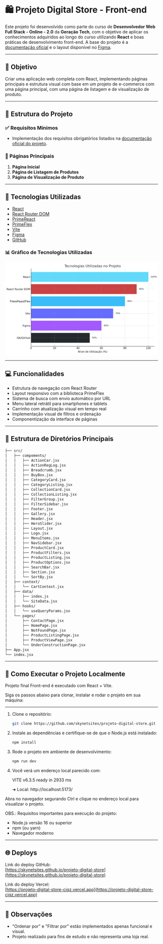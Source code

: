 # 🛍️ Projeto Digital Store - Front-end

Este projeto foi desenvolvido como parte do curso de **Desenvolvedor Web Full Stack - Online - 2.0** da **Geração Tech**, com o objetivo de aplicar os conhecimentos adquiridos ao longo do curso utilizando **React** e boas práticas de desenvolvimento front-end. A base do projeto é a [documentação oficial](https://github.com/digitalcollegebr/projeto-digital-store) e o layout disponível no [Figma](https://www.figma.com/design/cfb4F7ZXMFQmvmTn3PKI4z/DRIP-STORE---DIGITAL-COLLEGE?node-id=22-30).

---

## 🎯 Objetivo

Criar uma aplicação web completa com React, implementando páginas principais e estrutura visual com base em um projeto de e-commerce com uma página principal, com uma página de listagem e de visualização de produto.

---

## 🧱 Estrutura do Projeto

### ✅ Requisitos Mínimos
- Implementação dos requisitos obrigatórios listados na [documentação oficial do projeto](https://github.com/digitalcollegebr/projeto-digital-store).

### 📄 Páginas Principais
1. **Página Inicial**
2. **Página de Listagem de Produtos**
3. **Página de Visualização de Produto**

---

## 🧪 Tecnologias Utilizadas

- [React](https://reactjs.org/)
- [React Router DOM](https://reactrouter.com/)
- [PrimeReact](https://primereact.org/)
- [PrimeFlex](https://primeflex.org/)
- [Vite](https://vitejs.dev/)
- [Figma](https://figma.com/)
- [GitHub](https://github.com/)

### 📊 Gráfico de Tecnologias Utilizadas

![Tecnologias Utilizadas](./tecnologias_utilizadas.png)

---

## 💻 Funcionalidades

- Estrutura de navegação com React Router
- Layout responsivo com a biblioteca PrimeFlex
- Sistema de busca com envio automático por URL
- Menu lateral retrátil para smartphones e tablets
- Carrinho com atualização visual em tempo real
- Implementação visual de filtros e ordenação
- Componentização da interface de páginas

---

## 📂 Estrutura de Diretórios Principais

```
├── src/
│   ├── compoments/
│   │   ├── ActionCar.jsx
│   │   ├── ActionRegLog.jsx
│   │   ├── Breadcrumb.jsx
│   │   ├── BuyBox.jsx
│   │   ├── CategoryCard.jsx
│   │   ├── CategoryListing.jsx
│   │   ├── CollectionCard.jsx
│   │   ├── CollectionListing.jsx
│   │   ├── FilterGroup.jsx
│   │   ├── FilterSidebar.jsx
│   │   ├── Footer.jsx
│   │   ├── Gallery.jsx
│   │   ├── Header.jsx
│   │   ├── HeroSlider.jsx
│   │   ├── Layout.jsx
│   │   ├── Logo.jsx
│   │   ├── MenuItems.jsx
│   │   ├── NavSidebar.jsx
│   │   ├── ProductCard.jsx
│   │   ├── ProductFilters.jsx
│   │   ├── ProductListing.jsx
│   │   ├── ProductOptions.jsx
│   │   ├── SearchBar.jsx
│   │   ├── Section.jsx
│   │   └── SortBy.jsx
│   ├── context/
│   │   └── CartContext.jsx
│   ├── data/
│   │   ├── index.js
│   │   └── SiteData.jsx
│   ├── hooks/
│   │   └── useQueryParams.jsx
│   └── pages/
│       ├── ContactPage.jsx
│       ├── HomePage.jsx
│       ├── NotFoundPage.jsx
│       ├── ProductListingPage.jsx
│       ├── ProductViewPage.jsx
│       └── UnderConstructionPage.jsx
├── App.jsx
└── index.jsx
```

---

## 🚀 Como Executar o Projeto Localmente

Projeto final Front-end é executado com React + Vite.

Siga os passos abaixo para clonar, instalar e rodar o projeto em sua máquina:

---

1. Clone o repositório:
   ```bash
   git clone https://github.com/skynetsites/projeto-digital-store.git
   ```

2. Instale as dependências e certifique-se de que o Node.js está instalado:
   ```bash
   npm install
   ```

4. Rode o projeto em ambiente de desenvolvimento:
   ```bash
   npm run dev
   ```
   
5. Você verá um endereço local parecido com:

   VITE v6.3.5 ready in 2933 ms

   ➜  Local:   http://localhost:5173/

Abra no navegador segurando Ctrl e clique no endereço local para visualizar o projeto.

OBS.: Requisitos importantes para execução do projeto:

- Node.js versão 16 ou superior
- npm (ou yarn)
- Navegador moderno

---

## 🌐 Deploys

Link do deploy GitHub:  
[https://skynetsites.github.io/projeto-digital-store](https://skynetsites.github.io/projeto-digital-store)

Link do deploy Vercel:  
[https://projeto-digital-store-ciqz.vercel.app](https://projeto-digital-store-ciqz.vercel.app)

---

## 📎 Observações

- "Ordenar por" e "Filtrar por" estão implementados apenas funcional e visual.
- Projeto realizado para fins de estudo e não representa uma loja real.

